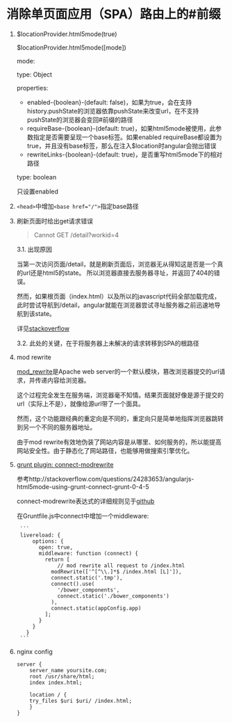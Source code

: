 # 消除单页面应用（SPA）路由上的#前缀

1. $locationProvider.html5mode(true)
    
    $locationProvider.html5mode([mode])
        
    mode: 
    
    type: Object
    
    properties:
        
    * enabled-{boolean}-(default: false)，如果为true，会在支持history.pushState的浏览器依靠pushState来改变url，在不支持pushState的浏览器会变回#前缀的路径
    * requireBase-{boolean}-(default: true)，如果html5mode被使用，此参数指定是否需要呈现一个base标签。如果enabled requireBase都设置为true，并且没有base标签，那么在注入$location时angular会抛出错误
    * rewriteLinks-{boolean}-(default: true)，是否重写html5mode下的相对路径
    
    type: boolean
    
    只设置enabled
    
2. `<head>`中增加`<base href="/">`指定base路径

3. 刷新页面时给出get请求错误

    > Cannot GET /detail?workid=4
    
    3.1. 出现原因
    
    当第一次访问页面/detail，就是刷新页面后，浏览器无从得知这是否是一个真的url还是html5的state。
    所以浏览器直接去服务器寻址，并返回了404的错误。
    
    然而，如果根页面（index.html）以及所以的javascript代码全部加载完成，此时尝试导航到/detail，angular就能在浏览器尝试寻址服务器之前迅速地导航到该state。
    
    详见[stackoverflow](http://stackoverflow.com/questions/16569841/reloading-the-page-gives-wrong-get-request-with-angularjs-html5-mode)
    
    3.2. 此处的关键，在于将服务器上未解决的请求转移到SPA的根路径
    
4. mod rewrite

    [mod_rewrite](http://httpd.apache.org/docs/current/mod/mod_rewrite.html)是Apache web server的一个默认模块，篡改浏览器提交的url请求，并传递内容给浏览器。
    
    这个过程完全发生在服务端，浏览器毫不知情。结果页面就好像是源于提交的url（实际上不是），就像给源url带了一个面具。
    
    然而，这个功能跟经典的重定向是不同的，重定向只是简单地指挥浏览器跳转到另一个不同的服务器地址。
    
    由于mod rewrite有效地伪装了网站内容是从哪里、如何服务的，所以能提高网站安全性。由于静态化了网站路径，也能够用做搜索引擎优化。

5. [grunt plugin: connect-modrewrite](https://github.com/tinganho/connect-modrewrite)

    参考http://stackoverflow.com/questions/24283653/angularjs-html5mode-using-grunt-connect-grunt-0-4-5
    
    connect-modrewrite表达式的详细规则见于[github](https://github.com/tinganho/connect-modrewrite)

    在Gruntfile.js中connect中增加一个middleware:
        
        ```
        livereload: {
            options: {
              open: true,
              middleware: function (connect) {
                return [
                    // mod rewrite all request to /index.html
                  modRewrite(['^[^\\.]*$ /index.html [L]']),
                  connect.static('.tmp'),
                  connect().use(
                    '/bower_components',
                    connect.static('./bower_components')
                  ),
                  connect.static(appConfig.app)
                ];
              }
            }
          }
        ```

6. nginx config
    
    ```
    server {
        server_name yoursite.com;
        root /usr/share/html;
        index index.html;
    
        location / {
        try_files $uri $uri/ /index.html;
        }
    }
    ```